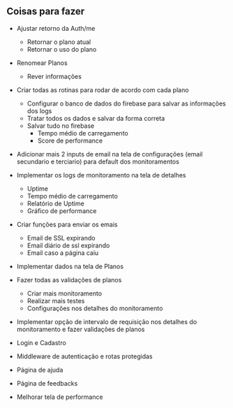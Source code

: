 ## Coisas para fazer

- Ajustar retorno da Auth/me
  - Retornar o plano atual
  - Retornar o uso do plano

- Renomear Planos
  - Rever informações

- Criar todas as rotinas para rodar de acordo com cada plano
  - Configurar o banco de dados do firebase para salvar as informações dos logs
  - Tratar todos os dados e salvar da forma correta
  - Salvar tudo no firebase
    - Tempo médio de carregamento
    - Score de performance

- Adicionar mais 2 inputs de email na tela de configurações (email secundario e terciario) para default dos monitoramentos

- Implementar os logs de monitoramento na tela de detalhes
  - Uptime
  - Tempo médio de carregamento
  - Relatório de Uptime
  - Gráfico de performance

- Criar funções para enviar os emais
  - Email de SSL expirando
  - Email diário de ssl expirando
  - Email caso a página caiu

- Implementar dados na tela de Planos
- Fazer todas as validações de planos
  - Criar mais monitoramento
  - Realizar mais testes
  - Configurações nos detalhes do monitoramento

- Implementar opção de intervalo de requisição nos detalhes do monitoramento e fazer validações de planos

- Login e Cadastro
- Middleware de autenticação e rotas protegidas

- Página de ajuda
- Página de feedbacks
- Melhorar tela de performance
